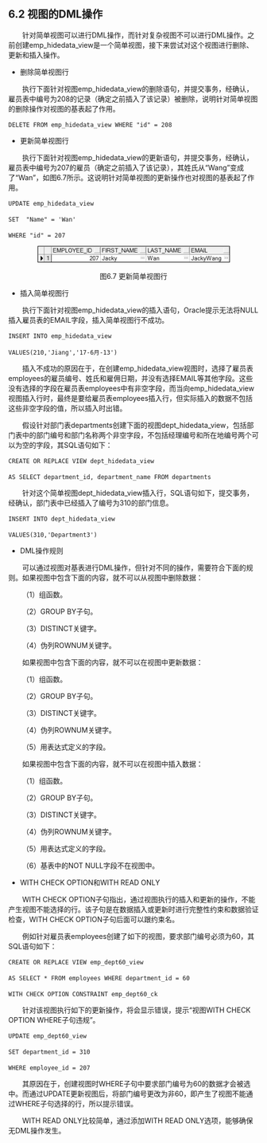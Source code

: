 ## 6.2  视图的DML操作
 

&emsp;&emsp;针对简单视图可以进行DML操作，而针对复杂视图不可以进行DML操作。之前创建emp_hidedata_view是一个简单视图，接下来尝试对这个视图进行删除、更新和插入操作。

- 删除简单视图行

&emsp;&emsp;执行下面针对视图emp_hidedata_view的删除语句，并提交事务，经确认，雇员表中编号为208的记录（确定之前插入了该记录）被删除，说明针对简单视图的删除操作对视图的基表起了作用。


```
DELETE FROM emp_hidedata_view WHERE "id" = 208
```


- 更新简单视图行

&emsp;&emsp;执行下面针对视图emp_hidedata_view的更新语句，并提交事务，经确认，雇员表中编号为207的雇员（确定之前插入了该记录），其姓氏从“Wang”变成了“Wan”，如图6.7所示。这说明针对简单视图的更新操作也对视图的基表起了作用。


```
UPDATE emp_hidedata_view 

SET  "Name" = 'Wan'

WHERE "id" = 207
```


<p align="center"><img src="../../img/d6z/tu6.7.png" /></p>  
<p align="center">图6.7  更新简单视图行</p>  



- 插入简单视图行

&emsp;&emsp;执行下面针对视图emp_hidedata_view的插入语句，Oracle提示无法将NULL插入雇员表的EMAIL字段，插入简单视图行不成功。


```
INSERT INTO emp_hidedata_view

VALUES(210,'Jiang','17-6月-13')
```


&emsp;&emsp;插入不成功的原因在于，在创建emp_hidedata_view视图时，选择了雇员表employees的雇员编号、姓氏和雇佣日期，并没有选择EMAIL等其他字段。这些没有选择的字段在雇员表employees中有非空字段，而当向emp_hidedata_view视图插入行时，最终是要给雇员表employees插入行，但实际插入的数据不包括这些非空字段的值，所以插入时出错。

&emsp;&emsp;假设针对部门表departments创建下面的视图dept_hidedata_view，包括部门表中的部门编号和部门名称两个非空字段，不包括经理编号和所在地编号两个可以为空的字段，其SQL语句如下：


```
CREATE OR REPLACE VIEW dept_hidedata_view

AS SELECT department_id, department_name FROM departments
```


&emsp;&emsp;针对这个简单视图dept_hidedata_view插入行，SQL语句如下，提交事务，经确认，部门表中已经插入了编号为310的部门信息。


```
INSERT INTO dept_hidedata_view

VALUES(310,'Department3')
```
- DML操作规则

&emsp;&emsp;可以通过视图对基表进行DML操作，但针对不同的操作，需要符合下面的规则。如果视图中包含下面的内容，就不可以从视图中删除数据：

&emsp;&emsp;（1）组函数。

&emsp;&emsp;（2）GROUP BY子句。

&emsp;&emsp;（3）DISTINCT关键字。

&emsp;&emsp;（4）伪列ROWNUM关键字。

&emsp;&emsp;如果视图中包含下面的内容，就不可以在视图中更新数据：

&emsp;&emsp;（1）组函数。

&emsp;&emsp;（2）GROUP BY子句。

&emsp;&emsp;（3）DISTINCT关键字。

&emsp;&emsp;（4）伪列ROWNUM关键字。

&emsp;&emsp;（5）用表达式定义的字段。

&emsp;&emsp;如果视图中包含下面的内容，就不可以在视图中插入数据：

&emsp;&emsp;（1）组函数。

&emsp;&emsp;（2）GROUP BY子句。

&emsp;&emsp;（3）DISTINCT关键字。

&emsp;&emsp;（4）伪列ROWNUM关键字。

&emsp;&emsp;（5）用表达式定义的字段。

&emsp;&emsp;（6）基表中的NOT NULL字段不在视图中。

- WITH CHECK OPTION和WITH READ ONLY

&emsp;&emsp;WITH CHECK OPTION子句指出，通过视图执行的插入和更新的操作，不能产生视图不能选择的行。该子句是在数据插入或更新时进行完整性约束和数据验证检查，WITH CHECK OPTION子句后面可以跟约束名。

&emsp;&emsp;例如针对雇员表employees创建了如下的视图，要求部门编号必须为60，其SQL语句如下：


```
CREATE OR REPLACE VIEW emp_dept60_view

AS SELECT * FROM employees WHERE department_id = 60

WITH CHECK OPTION CONSTRAINT emp_dept60_ck
```


&emsp;&emsp;针对该视图执行如下的更新操作，将会显示错误，提示“视图WITH CHECK OPTION WHERE子句违规”。


```
UPDATE emp_dept60_view

SET department_id = 310

WHERE employee_id = 207
```


&emsp;&emsp;其原因在于，创建视图时WHERE子句中要求部门编号为60的数据才会被选中。而通过UPDATE更新视图后，将部门编号更改为非60，即产生了视图不能通过WHERE子句选择的行，所以提示错误。

&emsp;&emsp;WITH READ ONLY比较简单，通过添加WITH READ ONLY选项，能够确保无DML操作发生。



